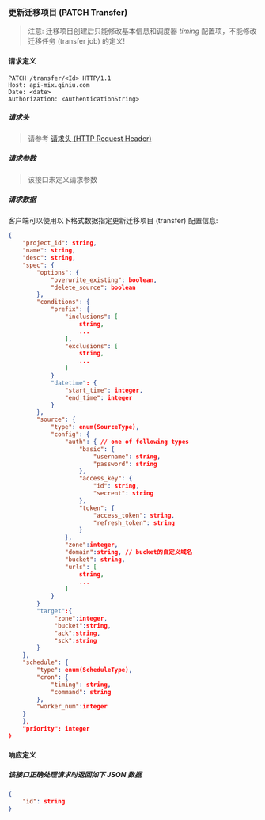 ### 更新迁移项目 (PATCH Transfer)

> 注意: 迁移项目创建后只能修改基本信息和调度器 *timing* 配置项，不能修改迁移任务 (transfer job) 的定义!

#### 请求定义

    PATCH /transfer/<Id> HTTP/1.1
    Host: api-mix.qiniu.com
    Date: <date>
    Authorization: <AuthenticationString>

##### 请求头

> 请参考 [请求头 (HTTP Request Header)](request.md)

##### 请求参数

> 该接口未定义请求参数

##### 请求数据

客户端可以使用以下格式数据指定更新迁移项目 (transfer) 配置信息:

```json
{
    "project_id": string,
    "name": string,
    "desc": string,
    "spec": {
        "options": {
            "overwrite_existing": boolean,
            "delete_source": boolean
        },
        "conditions": {
            "prefix": {
                "inclusions": [
                    string,
                    ...
                ],
                "exclusions": [
                    string,
                    ...
                ]
            }
            "datetime": {
                "start_time": integer,
                "end_time": integer
            }
        },
        "source": {
            "type": enum(SourceType),
            "config": {
                "auth": { // one of following types
                    "basic": {
                        "username": string,
                        "password": string
                    },
                    "access_key": {
                        "id": string,
                        "secrent": string
                    },
                    "token": {
                        "access_token": string,
                        "refresh_token": string
                    }
                },
                "zone":integer,
                "domain":string, // bucket的自定义域名
                "bucket": string,
                "urls": [
                    string,
                    ...
                ]
            }
        }
        "target":{
             "zone":integer,
             "bucket":string,
             "ack":string,
             "sck":string
        }
    },
    "schedule": {
        "type": enum(ScheduleType),
        "cron": {
            "timing": string,
            "command": string
        },
        "worker_num":integer
    }
    },
    "priority": integer
}
```

#### 响应定义

##### 该接口正确处理请求时返回如下 JSON 数据

```json
{
    "id": string
}
```
